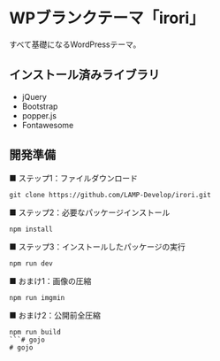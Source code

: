 # WPブランクテーマ「irori」
すべて基礎になるWordPressテーマ。

## インストール済みライブラリ

- jQuery
- Bootstrap
- popper.js
- Fontawesome

## 開発準備

■ ステップ1：ファイルダウンロード

```
git clone https://github.com/LAMP-Develop/irori.git
```

■ ステップ2：必要なパッケージインストール

```
npm install
```

■ ステップ3：インストールしたパッケージの実行

```
npm run dev
```

■ おまけ1：画像の圧縮

```
npm run imgmin
```

■ おまけ2：公開前全圧縮

```
npm run build
```# gojo
# gojo
